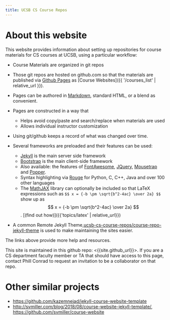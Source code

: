 ```yaml
---
title: UCSB CS Course Repos
---
```


# About this website

This website provides information about setting up repositories for
course materials for CS courses at UCSB, using a particular workflow:

* Course Materials are organized in git repos
* Those git repos are hosted on github.com so that the materials are
  published via [Github Pages](https://pages.github.com/) as [Course Websites]({{ '/courses_list' | relative_url }}).
* Pages can be authored in [Markdown](https://www.markdownguide.org/basic-syntax), standard HTML, or a blend as convenient.
* Pages are constructed in a way that 
  * Helps avoid copy/paste and search/replace when materials are used
  * Allows individual instructor customization
* Using git/github keeps a record of what was changed over time.
* Several frameworks are preloaded and their features can be used:
   * [Jekyll](https://jekyllrb.com/) is the main server side framework
   * [Bootstrap](https://getbootstrap.com/) is the main client-side framework
   * Also available: the features of [FontAwesome](https://fontawesome.com/), [JQuery](https://jquery.com/), [Mousetrap](https://craig.is/killing/mice) and [Popper](https://popper.js.org/).
   * Syntax highlighting via [Rouge](http://rouge.jneen.net/) for Python, C, C++, Java and over 100 other languages
   * The [MathJAX](https://www.mathjax.org/) library can optionally be included so that LaTeX expressions such as `$$ x = {-b \pm \sqrt{b^2-4ac} \over 2a} $$` show up as $$  x = {-b \pm \sqrt{b^2-4ac} \over 2a} $$.  [(find out how)]({{'topics/latex' | relative_url}})
   
* A common Remote Jekyll Theme,[ucsb-cs-course-repos/course-repo-jekyll-theme](https://github.com/ucsb-cs-course-repos/course-repo-jekyll-theme) is used to make maintaining the sites easier.

The links above provide more help and resources.

This site is maintained in this github repo: <{{site.github_url}}>.
If you are a CS department faculty member or TA that should have
access to this page, contact Phill Conrad to request an invitation to
be a collaborator on that repo.

# Other similar projects

* <https://github.com/kazemnejad/jekyll-course-website-template>
* <http://svmiller.com/blog/2018/08/course-website-jekyll-template/>, <https://github.com/svmiller/course-website>
